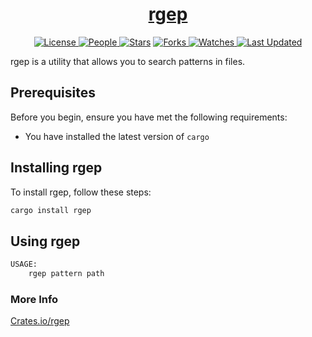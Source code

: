 <div align = "center">

<h1><a href="https://2kabhishek.github.io/rgep">rgep</a></h1>

<a href="https://github.com/2KAbhishek/rgep/blob/main/LICENSE">
<img alt="License" src="https://img.shields.io/github/license/2kabhishek/rgep?style=flat&color=eee&label="> </a>

<a href="https://github.com/2KAbhishek/rgep/graphs/contributors">
<img alt="People" src="https://img.shields.io/github/contributors/2kabhishek/rgep?style=flat&color=ffaaf2&label=People"> </a>

<a href="https://github.com/2KAbhishek/rgep/stargazers">
<img alt="Stars" src="https://img.shields.io/github/stars/2kabhishek/rgep?style=flat&color=98c379&label=Stars"></a>

<a href="https://github.com/2KAbhishek/rgep/network/members">
<img alt="Forks" src="https://img.shields.io/github/forks/2kabhishek/rgep?style=flat&color=66a8e0&label=Forks"> </a>

<a href="https://github.com/2KAbhishek/rgep/watchers">
<img alt="Watches" src="https://img.shields.io/github/watchers/2kabhishek/rgep?style=flat&color=f5d08b&label=Watches"> </a>

<a href="https://github.com/2KAbhishek/rgep/pulse">
<img alt="Last Updated" src="https://img.shields.io/github/last-commit/2kabhishek/rgep?style=flat&color=e06c75&label="> </a>

</div>

rgep is a utility that allows you to search patterns in files.

## Prerequisites

Before you begin, ensure you have met the following requirements:

- You have installed the latest version of `cargo`

## Installing rgep

To install rgep, follow these steps:

```bash
cargo install rgep
```

## Using rgep

```bash
USAGE:
    rgep pattern path

```

### More Info

[Crates.io/rgep](https://crates.io/crates/rgep)

